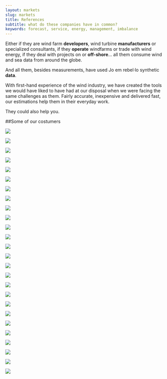 ```yaml
---
layout: markets
slug: markets
title: References
subtitle: what do these companies have in common?
keywords: forecast, service, energy, management, imbalance
---
```


<p class="lead">Either if they are wind farm <strong>developers</strong>, wind turbine <strong>manufacturers</strong> or specialized consultants, if they <strong>operate</strong> windfarms or trade with wind energy, if they deal with projects on or <strong>off-shore</strong>... all them consume wind and sea data from around the globe.</p>

And all them, besides measurements, have used Jo em rebel·lo synthetic <strong>data</strong>.

With first-hand experience of the wind industry, we have created the tools we would have liked to have had at our disposal when we were facing the same challenges as them. Fairly accurate, inexpensive  and delivered fast, our estimations help them in their everyday work.

They could also help you.

##Some of our costumers

<div class="row">
	<div class="col-xs-6 col-md-2 col-sm-2">
		<p class="text-center"><a href="" rel="external"><img src="{{ site.base_url }}/assets/img/iberdrola-renovables-joemrebelo-160x160.jpg"/></a></p>
	</div>
	<div class="col-xs-6 col-md-2 col-sm-2">
		<p class="text-center"><a href="" rel="external"><img src="{{ site.base_url }}/assets/img/res-group-joemrebelo-160x160.jpg"/>
	</div>
	<div class="col-xs-6 col-md-2 col-sm-2">
		<p class="text-center"><a href="" rel="external"><img src="{{ site.base_url }}/assets/img/siemens-joemrebelo-160x160.jpg"/>
	</div>
	<div class="col-xs-6 col-md-2 col-sm-2">
		<p class="text-center"><a href="" rel="external"><img src="{{ site.base_url }}/assets/img/gl-garrad-hassan-joemrebelo-160x160.jpg"/>
	</div>
	<div class="col-xs-6 col-md-2 col-sm-2">
		<p class="text-center"><a href="" rel="external"><img src="{{ site.base_url }}/assets/img/acciona-joemrebelo-160x160.jpg"/>
	</div>
	<div class="col-xs-6 col-md-2 col-sm-2">
		<p class="text-center"><a href="" rel="external"><img src="{{ site.base_url }}/assets/img/gamesa-joemrebelo-160x160.jpg"/>
	</div>
</div>

<div class="row">
	<div class="col-xs-6 col-md-2 col-sm-2">
		<p class="text-center"><a href="" rel="external"><img src="{{ site.base_url }}/assets/img/renova-energia-joemrebelo-160x160.jpg"/></a></p>
	</div>
	<div class="col-xs-6 col-md-2 col-sm-2">
		<p class="text-center"><a href="" rel="external"><img src="{{ site.base_url }}/assets/img/edp-renovaveis-joemrebelo-160x160.jpg"/>
	</div>
	<div class="col-xs-6 col-md-2 col-sm-2">
		<p class="text-center"><a href="" rel="external"><img src="{{ site.base_url }}/assets/img/dewi-joemrebelo-160x160.jpg"/>
	</div>
	<div class="col-xs-6 col-md-2 col-sm-2">
		<p class="text-center"><a href="" rel="external"><img src="{{ site.base_url }}/assets/img/suzlon-joemrebelo-160x160.jpg"/>
	</div>
	<div class="col-xs-6 col-md-2 col-sm-2">
		<p class="text-center"><a href="" rel="external"><img src="{{ site.base_url }}/assets/img/nordex-joemrebelo-160x160.jpg"/>
	</div>
	<div class="col-xs-6 col-md-2 col-sm-2">
		<p class="text-center"><a href="" rel="external"><img src="{{ site.base_url }}/assets/img/edf-joemrebelo-160x160.jpg"/>
	</div>
</div>

<div class="row">
	<div class="col-xs-6 col-md-2 col-sm-2">
		<p class="text-center"><a href="" rel="external"><img src="{{ site.base_url }}/assets/img/vattenfall-joemrebelo-160x160.jpg"/></a></p>
	</div>
	<div class="col-xs-6 col-md-2 col-sm-2">
		<p class="text-center"><a href="" rel="external"><img src="{{ site.base_url }}/assets/img/natural-power-joemrebelo-160x160.jpg"/>
	</div>
	<div class="col-xs-6 col-md-2 col-sm-2">
		<p class="text-center"><a href="" rel="external"><img src="{{ site.base_url }}/assets/img/dong-energy-joemrebelo-160x160.jpg"/>
	</div>
	<div class="col-xs-6 col-md-2 col-sm-2">
		<p class="text-center"><a href="" rel="external"><img src="{{ site.base_url }}/assets/img/clipper-joemrebelo-160x160.jpg"/>
	</div>
	<div class="col-xs-6 col-md-2 col-sm-2">
		<p class="text-center"><a href="" rel="external"><img src="{{ site.base_url }}/assets/img/cube-joemrebelo-160x160.jpg"/>
	</div>
	<div class="col-xs-6 col-md-2 col-sm-2">
		<p class="text-center"><a href="" rel="external"><img src="{{ site.base_url }}/assets/img/alston-joemrebelo-160x160.jpg"/>
	</div>
</div>

<div class="row">
	<div class="col-xs-6 col-md-2 col-sm-2">
		<p class="text-center"><a href="" rel="external"><img src="{{ site.base_url }}/assets/img/e-on-joemrebelo-160x160.jpg"/></a></p>
	</div>
	<div class="col-xs-6 col-md-2 col-sm-2">
		<p class="text-center"><a href="" rel="external"><img src="{{ site.base_url }}/assets/img/inova-energy-joemrebelo-160x160.jpg"/>
	</div>
	<div class="col-xs-6 col-md-2 col-sm-2">
		<p class="text-center"><a href="" rel="external"><img src="{{ site.base_url }}/assets/img/impsa-wind-joemrebelo-160x160.jpg"/>
	</div>
	<div class="col-xs-6 col-md-2 col-sm-2">
		<p class="text-center"><a href="" rel="external"><img src="{{ site.base_url }}/assets/img/sse-renewables-joemrebelo-160x160.jpg"/>
	</div>
	<div class="col-xs-6 col-md-2 col-sm-2">
		<p class="text-center"><a href="" rel="external"><img src="{{ site.base_url }}/assets/img/wind-prospect-joemrebelo-160x160.jpg"/>
	</div>
	<div class="col-xs-6 col-md-2 col-sm-2">
		<p class="text-center"><a href="" rel="external"><img src="{{ site.base_url }}/assets/img/rwe-joemrebelo-160x160.jpg"/>
	</div>
</div>

<div class="row">
	<div class="col-xs-6 col-md-2 col-sm-2">
		<p class="text-center"><a href="" rel="external"><img src="{{ site.base_url }}/assets/img/hatch-joemrebelo-160x160.jpg"/></a></p>
	</div>
	<div class="col-xs-6 col-md-2 col-sm-2">
		<p class="text-center"><a href="" rel="external"><img src="{{ site.base_url }}/assets/img/3e-joemrebelo-160x160.jpg"/>
	</div>
</div>